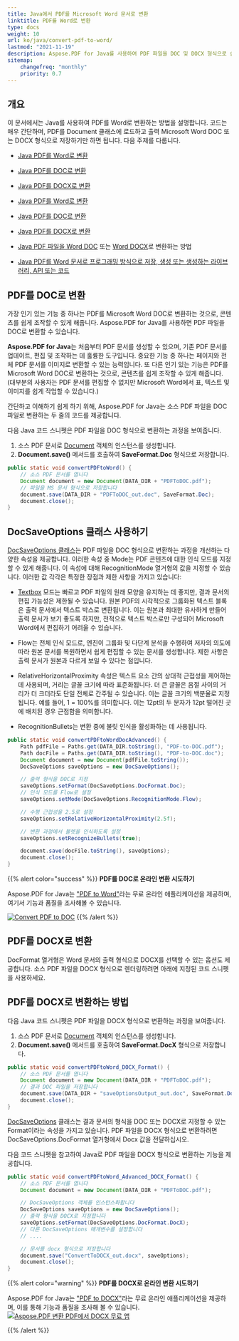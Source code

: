 ```yaml
---
title: Java에서 PDF를 Microsoft Word 문서로 변환
linktitle: PDF를 Word로 변환
type: docs
weight: 10
url: ko/java/convert-pdf-to-word/
lastmod: "2021-11-19"
description: Aspose.PDF for Java를 사용하여 PDF 파일을 DOC 및 DOCX 형식으로 쉽게 변환하고 완벽하게 제어합니다. PDF를 Microsoft Word 문서로 변환하는 방법에 대해 자세히 알아보세요.
sitemap:
    changefreq: "monthly"
    priority: 0.7
---
```


## 개요

이 문서에서는 Java를 사용하여 PDF를 Word로 변환하는 방법을 설명합니다. 코드는 매우 간단하며, PDF를 Document 클래스에 로드하고 출력 Microsoft Word DOC 또는 DOCX 형식으로 저장하기만 하면 됩니다. 다음 주제를 다룹니다.

- [Java PDF를 Word로 변환](#convert-pdf-to-doc)
- [Java PDF를 DOC로 변환](#convert-pdf-to-doc)
- [Java PDF를 DOCX로 변환](#convert-pdf-to-docx)
- [Java PDF를 Word로 변환](#convert-pdf-to-docx)
- [Java PDF를 DOC로 변환](#convert-pdf-to-doc)
- [Java PDF를 DOCX로 변환](#convert-pdf-to-docx)
- [Java PDF 파일을 Word DOC](#convert-pdf-to-doc) 또는 [Word DOCX](#convert-pdf-to-docx)로 변환하는 방법

- [Java PDF를 Word 문서로 프로그래밍 방식으로 저장, 생성 또는 생성하는 라이브러리, API 또는 코드](#convert-pdf-to-docx)

## PDF를 DOC로 변환

가장 인기 있는 기능 중 하나는 PDF를 Microsoft Word DOC로 변환하는 것으로, 콘텐츠를 쉽게 조작할 수 있게 해줍니다. Aspose.PDF for Java를 사용하면 PDF 파일을 DOC로 변환할 수 있습니다.

**Aspose.PDF for Java**는 처음부터 PDF 문서를 생성할 수 있으며, 기존 PDF 문서를 업데이트, 편집 및 조작하는 데 훌륭한 도구입니다. 중요한 기능 중 하나는 페이지와 전체 PDF 문서를 이미지로 변환할 수 있는 능력입니다. 또 다른 인기 있는 기능은 PDF를 Microsoft Word DOC로 변환하는 것으로, 콘텐츠를 쉽게 조작할 수 있게 해줍니다. (대부분의 사용자는 PDF 문서를 편집할 수 없지만 Microsoft Word에서 표, 텍스트 및 이미지를 쉽게 작업할 수 있습니다.)

간단하고 이해하기 쉽게 하기 위해, Aspose.PDF for Java는 소스 PDF 파일을 DOC 파일로 변환하는 두 줄의 코드를 제공합니다.

다음 Java 코드 스니펫은 PDF 파일을 DOC 형식으로 변환하는 과정을 보여줍니다.

1. 소스 PDF 문서로 [Document](https://reference.aspose.com/page/java/com.aspose.page/document) 객체의 인스턴스를 생성합니다.
2. **Document.save()** 메서드를 호출하여 **SaveFormat.Doc** 형식으로 저장합니다.

```java
public static void convertPDFtoWord() {
    // 소스 PDF 문서를 엽니다
    Document document = new Document(DATA_DIR + "PDFToDOC.pdf");
    // 파일을 MS 문서 형식으로 저장합니다
    document.save(DATA_DIR + "PDFToDOC_out.doc", SaveFormat.Doc);
    document.close();
}
```

## DocSaveOptions 클래스 사용하기

[DocSaveOptions 클래스](https://reference.aspose.com/pdf/java/com.aspose.pdf/DocSaveOptions)는 PDF 파일을 DOC 형식으로 변환하는 과정을 개선하는 다양한 속성을 제공합니다. 이러한 속성 중 Mode는 PDF 콘텐츠에 대한 인식 모드를 지정할 수 있게 해줍니다. 이 속성에 대해 RecognitionMode 열거형의 값을 지정할 수 있습니다. 이러한 값 각각은 특정한 장점과 제한 사항을 가지고 있습니다:

- [Textbox](https://reference.aspose.com/pdf/java/com.aspose.pdf/TextBoxField) 모드는 빠르고 PDF 파일의 원래 모양을 유지하는 데 좋지만, 결과 문서의 편집 가능성은 제한될 수 있습니다.
 원본 PDF의 시각적으로 그룹화된 텍스트 블록은 출력 문서에서 텍스트 박스로 변환됩니다. 이는 원본과 최대한 유사하게 만들어 출력 문서가 보기 좋도록 하지만, 전적으로 텍스트 박스로만 구성되어 Microsoft Word에서 편집하기 어려울 수 있습니다.

- Flow는 전체 인식 모드로, 엔진이 그룹화 및 다단계 분석을 수행하여 저자의 의도에 따라 원본 문서를 복원하면서 쉽게 편집할 수 있는 문서를 생성합니다. 제한 사항은 출력 문서가 원본과 다르게 보일 수 있다는 점입니다.

- RelativeHorizontalProximity 속성은 텍스트 요소 간의 상대적 근접성을 제어하는 데 사용되며, 거리는 글꼴 크기에 따라 표준화됩니다. 더 큰 글꼴은 음절 사이의 거리가 더 크더라도 단일 전체로 간주될 수 있습니다. 이는 글꼴 크기의 백분율로 지정됩니다. 예를 들어, 1 = 100%를 의미합니다. 이는 12pt의 두 문자가 12pt 떨어진 곳에 배치된 경우 근접함을 의미합니다.

- RecognitionBullets는 변환 중에 불릿 인식을 활성화하는 데 사용됩니다.
```java
public static void convertPDFtoWordDocAdvanced() {
    Path pdfFile = Paths.get(DATA_DIR.toString(), "PDF-to-DOC.pdf");
    Path docFile = Paths.get(DATA_DIR.toString(), "PDF-to-DOC.doc");
    Document document = new Document(pdfFile.toString());
    DocSaveOptions saveOptions = new DocSaveOptions();

    // 출력 형식을 DOC로 지정
    saveOptions.setFormat(DocSaveOptions.DocFormat.Doc);
    // 인식 모드를 Flow로 설정
    saveOptions.setMode(DocSaveOptions.RecognitionMode.Flow);

    // 수평 근접성을 2.5로 설정
    saveOptions.setRelativeHorizontalProximity(2.5f);

    // 변환 과정에서 불렛을 인식하도록 설정
    saveOptions.setRecognizeBullets(true);

    document.save(docFile.toString(), saveOptions);
    document.close();
}
```

{{% alert color="success" %}}
**PDF를 DOC로 온라인 변환 시도하기**

Aspose.PDF for Java는 ["PDF to Word"](https://products.aspose.app/pdf/conversion/pdf-to-doc)라는 무료 온라인 애플리케이션을 제공하며, 여기서 기능과 품질을 조사해볼 수 있습니다.

[![Convert PDF to DOC](pdf_to_word.png)](https://products.aspose.app/pdf/conversion/pdf-to-doc) {{% /alert %}}

## PDF를 DOCX로 변환

DocFormat 열거형은 Word 문서의 출력 형식으로 DOCX를 선택할 수 있는 옵션도 제공합니다. 소스 PDF 파일을 DOCX 형식으로 렌더링하려면 아래에 지정된 코드 스니펫을 사용하세요.

## PDF를 DOCX로 변환하는 방법

다음 Java 코드 스니펫은 PDF 파일을 DOCX 형식으로 변환하는 과정을 보여줍니다.

1. 소스 PDF 문서로 [Document](https://reference.aspose.com/page/java/com.aspose.page/document) 객체의 인스턴스를 생성합니다.
2. **Document.save()** 메서드를 호출하여 **SaveFormat.DocX** 형식으로 저장합니다.

```java
public static void convertPDFtoWord_DOCX_Format() {
    // 소스 PDF 문서를 엽니다
    Document document = new Document(DATA_DIR + "PDFToDOC.pdf");
    // 결과 DOC 파일을 저장합니다
    document.save(DATA_DIR + "saveOptionsOutput_out.doc", SaveFormat.DocX);
    document.close();
}
```

[DocSaveOptions](https://reference.aspose.com/pdf/java/com.aspose.pdf/docsaveoptions) 클래스는 결과 문서의 형식을 DOC 또는 DOCX로 지정할 수 있는 Format이라는 속성을 가지고 있습니다.
 PDF 파일을 DOCX 형식으로 변환하려면 DocSaveOptions.DocFormat 열거형에서 Docx 값을 전달하십시오.

다음 코드 스니펫을 참고하여 Java로 PDF 파일을 DOCX 형식으로 변환하는 기능을 제공합니다.

```java
public static void convertPDFtoWord_Advanced_DOCX_Format() {
    // 소스 PDF 문서를 엽니다
    Document document = new Document(DATA_DIR + "PDFToDOC.pdf");

    // DocSaveOptions 객체를 인스턴스화합니다
    DocSaveOptions saveOptions = new DocSaveOptions();
    // 출력 형식을 DOCX로 지정합니다
    saveOptions.setFormat(DocSaveOptions.DocFormat.DocX);
    // 다른 DocSaveOptions 매개변수를 설정합니다
    // ....

    // 문서를 docx 형식으로 저장합니다
    document.save("ConvertToDOCX_out.docx", saveOptions);
    document.close();
}
```

{{% alert color="warning" %}}
**PDF를 DOCX로 온라인 변환 시도하기**

Aspose.PDF for Java는 ["PDF to DOCX"](https://products.aspose.app/pdf/conversion/pdf-to-docx)라는 무료 온라인 애플리케이션을 제공하며, 이를 통해 기능과 품질을 조사해 볼 수 있습니다.
[![Aspose.PDF 변환 PDF에서 DOCX 무료 앱](pdf_to_docx.png)](https://products.aspose.app/pdf/conversion/pdf-to-docx)

{{% /alert %}}